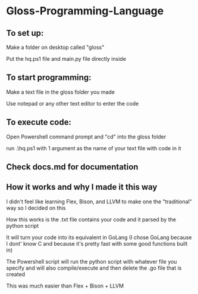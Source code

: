 # Gloss-Programming-Language

## To set up:

Make a folder on desktop called "gloss"

Put the hq.ps1 file and main.py file directly inside

## To start programming:

Make a text file in the gloss folder you made

Use notepad or any other text editor to enter the code 

## To execute code:

Open Powershell command prompt and "cd" into the gloss folder

run .\hq.ps1 with 1 argument as the name of your text file with code in it

## Check docs.md for documentation

## How it works and why I made it this way

I didn't feel like learning Flex, Bison, and LLVM to make one the "traditional" way so I decided on this

How this works is the .txt file contains your code and it parsed by the python script

It will turn your code into its equivalent in GoLang (I chose GoLang because I dont' know C and because it's pretty fast with some good functions built in)

The Powershell script will run the python script with whatever file you specify and will also compile/execute and then delete the .go file that is created

This was much easier than Flex + Bison + LLVM
